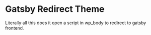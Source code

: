 # Gatsby Redirect Theme

Literally all this does it open a script in wp_body to redirect to gatsby frontend.
